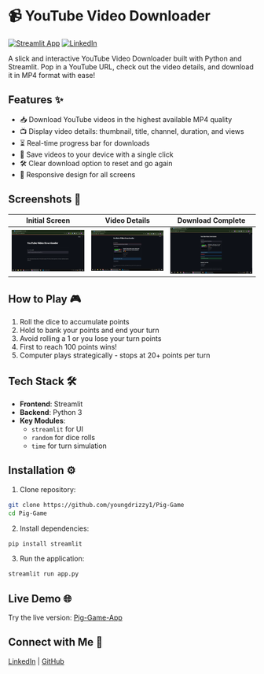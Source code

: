 # 📹 YouTube Video Downloader

[![Streamlit App](https://static.streamlit.io/badges/streamlit_badge_black_white.svg)](https://youtube-downloader0.streamlit.app/)
[![LinkedIn](https://img.shields.io/badge/LinkedIn-Post-blue)](https://www.linkedin.com/posts/eromosele-itoya_python-streamlit-youtubedownloader-activity-7347256583044685824-1nci?utm_source=share&utm_medium=member_desktop&rcm=ACoAAEbDOGsBGINDr5uoWo3fkmNHZc_HI1Qst6k)

A slick and interactive YouTube Video Downloader built with Python and Streamlit. Pop in a YouTube URL, check out the video details, and download it in MP4 format with ease!

## Features ✨
- 📥 Download YouTube videos in the highest available MP4 quality
- 📺 Display video details: thumbnail, title, channel, duration, and views
- ⏳ Real-time progress bar for downloads
- 💾 Save videos to your device with a single click
- 🛠️ Clear download option to reset and go again
- 📱 Responsive design for all screens

## Screenshots 📸
|  Initial Screen | Video Details   | Download Complete |
|------------------|----------------|-------------------|
| ![Startpage](screenshots/Startpage.png) | ![Getvideo](screenshots/Getvideo.png) | ![Progress](screenshots/Progress.png) |

## How to Play 🎮
1. Roll the dice to accumulate points
2. Hold to bank your points and end your turn
3. Avoid rolling a 1 or you lose your turn points
4. First to reach 100 points wins!
5. Computer plays strategically - stops at 20+ points per turn

## Tech Stack 🛠️
- **Frontend**: Streamlit
- **Backend**: Python 3
- **Key Modules**: 
  - `streamlit` for UI
  - `random` for dice rolls
  - `time` for turn simulation

## Installation ⚙️
1. Clone repository:
```bash
git clone https://github.com/youngdrizzy1/Pig-Game
cd Pig-Game
```

2. Install dependencies:
```bash
pip install streamlit
```

3. Run the application:
```bash
streamlit run app.py
```

## Live Demo 🌐
Try the live version: [Pig-Game-App](https://pig-game.streamlit.app/)

## Connect with Me 👋
[LinkedIn](https://www.linkedin.com/in/eromosele-itoya/) | 
[GitHub](https://github.com/youngdrizzy1)
